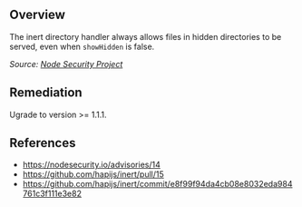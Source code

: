 ## Overview

The inert directory handler always allows files in hidden directories to be served, even when `showHidden` is false.

_Source: [Node Security Project](https://nodesecurity.io/advisories/14)_

## Remediation

Ugrade to version >= 1.1.1.

## References
- https://nodesecurity.io/advisories/14
- https://github.com/hapijs/inert/pull/15
- https://github.com/hapijs/inert/commit/e8f99f94da4cb08e8032eda984761c3f111e3e82

